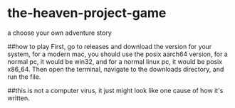 # the-heaven-project-game
a choose your own adventure story



##how to play
First, go to releases and download the version for your system, for a modern mac, you should use the posix aarch64 version, for a normal pc, it would be win32, and for a normal linux pc, it would be posix x86_64.
Then open the terminal, navigate to the downloads directory, and run the file.



##this is not a computer virus, it just might look like one cause of how it's written.
